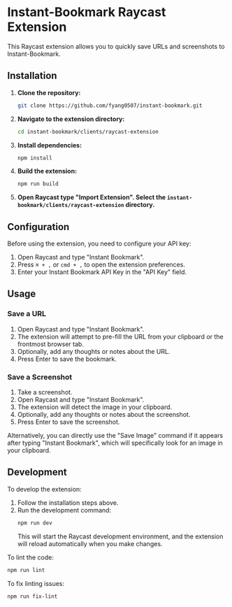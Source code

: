 # Instant-Bookmark Raycast Extension

This Raycast extension allows you to quickly save URLs and screenshots to Instant-Bookmark.

## Installation

1.  **Clone the repository:**
    ```bash
    git clone https://github.com/fyang0507/instant-bookmark.git
    ```
2.  **Navigate to the extension directory:**
    ```bash
    cd instant-bookmark/clients/raycast-extension
    ```
3.  **Install dependencies:**
    ```bash
    npm install
    ```
4.  **Build the extension:**
    ```bash
    npm run build
    ```
5.  **Open Raycast type "Import Extension". Select the `instant-bookmark/clients/raycast-extension` directory.**

## Configuration

Before using the extension, you need to configure your API key:

1.  Open Raycast and type "Instant Bookmark".
2.  Press `⌘ + ,` or `cmd + ,` to open the extension preferences.
3.  Enter your Instant Bookmark API Key in the "API Key" field.

## Usage

### Save a URL

1.  Open Raycast and type "Instant Bookmark".
2.  The extension will attempt to pre-fill the URL from your clipboard or the frontmost browser tab.
3.  Optionally, add any thoughts or notes about the URL.
4.  Press Enter to save the bookmark.

### Save a Screenshot

1.  Take a screenshot.
2.  Open Raycast and type "Instant Bookmark".
3.  The extension will detect the image in your clipboard.
4.  Optionally, add any thoughts or notes about the screenshot.
5.  Press Enter to save the screenshot.

Alternatively, you can directly use the "Save Image" command if it appears after typing "Instant Bookmark", which will specifically look for an image in your clipboard.

## Development

To develop the extension:

1.  Follow the installation steps above.
2.  Run the development command:
    ```bash
    npm run dev
    ```
    This will start the Raycast development environment, and the extension will reload automatically when you make changes.

To lint the code:
```bash
npm run lint
```

To fix linting issues:
```bash
npm run fix-lint
```
